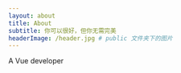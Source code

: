 ```yaml
---
layout: about 
title: About
subtitle: 你可以很好，但你无需完美
headerImage: /header.jpg # public 文件夹下的图片
---
```


A Vue developer